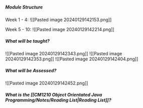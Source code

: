 
#####  Module Structure

Week 1 - 4:
![[Pasted image 20240129142153.png]]

Week 5 - 10:
![[Pasted image 20240129142214.png]]


##### What will be taught?

![[Pasted image 20240129142343.png]]
![[Pasted image 20240129142353.png]]
![[Pasted image 20240129142404.png]]

##### What will be Assessed?

![[Pasted image 20240129142452.png]]

##### What is the [[CM1210 Object Orientated Java Programming/Notes/Reading List|Reading List]]?

